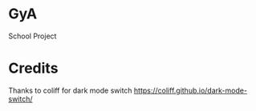 # GyA
 School Project
# Credits
Thanks to coliff for dark mode switch https://coliff.github.io/dark-mode-switch/
